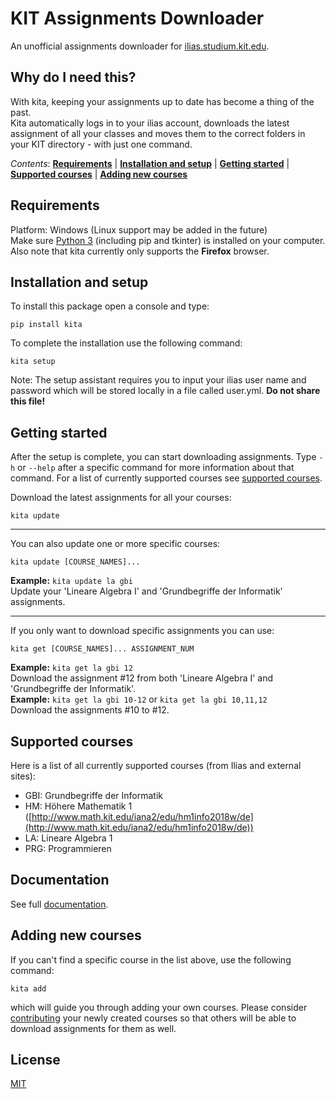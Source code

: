 # KIT Assignments Downloader

An unofficial assignments downloader for [ilias.studium.kit.edu](http://ilias.studium.kit.edu/).


## Why do I need this?

With kita, keeping your assignments up to date has become a thing of the past.  
Kita automatically logs in to your ilias account, downloads the latest assignment of all your classes and moves them to the correct folders in your KIT directory - with just one command.

*Contents*: **[Requirements](#requirements)** | **[Installation and setup](#installation-and-setup)** | **[Getting started](#getting-started)** | **[Supported courses](#supported-courses)** | **[Adding new courses](#adding-new-courses)**

## Requirements
Platform: Windows (Linux support may be added in the future)  
Make sure [Python 3](https://www.python.org/downloads/) (including pip and tkinter) is installed on your computer. Also note that kita currently only supports the **Firefox** browser.

## Installation and setup
 
To install this package open a console and type:

    pip install kita
  
To complete the installation use the following command:

    kita setup
      
Note: The setup assistant requires you to input your ilias user name and password which will be stored locally in a file called user.yml. **Do not share this file!**

## Getting started

After the setup is complete, you can start downloading assignments. Type `-h` or `--help` after a specific command for more information about that command. For a list of currently supported courses see [supported courses](#supported-courses).

Download the latest assignments for all your courses:
```
kita update
```
---
You can also update one or more specific courses:
```
kita update [COURSE_NAMES]...
```
**Example:** `kita update la gbi`  
Update your 'Lineare Algebra I' and 'Grundbegriffe der Informatik' assignments.

---
If you only want to download specific assignments you can use:
```
kita get [COURSE_NAMES]... ASSIGNMENT_NUM
```
**Example:** `kita get la gbi 12`  
Download the assignment #12 from both 'Lineare Algebra I' and 'Grundbegriffe der Informatik'.  
**Example:** `kita get la gbi 10-12` or `kita get la gbi 10,11,12`  
Download the assignments #10 to #12.
  
 ## Supported courses
 Here is a list of all currently supported courses (from Ilias and external sites):  
 * GBI: Grundbegriffe der Informatik
 * HM: Höhere Mathematik 1 ([http://www.math.kit.edu/iana2/edu/hm1info2018w/de](http://www.math.kit.edu/iana2/edu/hm1info2018w/de))
 * LA: Lineare Algebra 1
 * PRG: Programmieren
 
 ## Documentation
 See full [documentation](https://github.com/jonasstr/scripts/blob/master/docs.md).
  
 ## Adding new courses
 
If you can't find a specific course in the list above, use the following command:
```
kita add
``` 
which will guide you through adding your own courses. Please consider [contributing]() your newly created courses so that others will be able to download assignments for them as well. 

## License
[MIT](https://github.com/jonasstr/scripts/blob/master/LICENSE)
